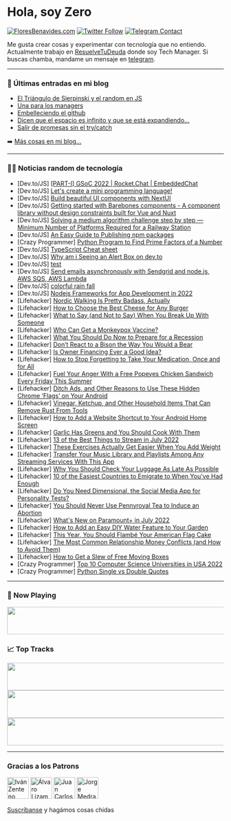 # Hola, soy Zero

[![FloresBenavides.com](https://img.shields.io/website?down_message=oops&label=MiBlog&style=for-the-badge&up_message=online&url=https%3A%2F%2Ffloresbenavides.com)](https://floresbenavides.com) [![Twitter Follow](https://img.shields.io/twitter/follow/ZeroDragon?color=%231DA1F2&label=Follow&logo=twitter&logoColor=ffffff&style=for-the-badge)](https://twitter.com/zerodragon) [![Telegram Contact](https://img.shields.io/badge/escr%C3%ADbeme-ZeroDragon-%2326A5E4?style=for-the-badge&logo=telegram)](https://t.me/zerodragon)

Me gusta crear cosas y experimentar con tecnología que no entiendo.
Actualmente trabajo en [ResuelveTuDeuda](http://github.com/resuelve) donde soy Tech Manager.
Si buscas chamba, mandame un mensaje en [telegram](https://t.me/zerodragon).

---

### 📕 Últimas entradas en mi blog
<!-- BLOG-POST-LIST:START -->
- [El Triángulo de Sierpinski y el random en JS](https://floresbenavides.com/el-triangulo-de-sierpinski-y-el-random-en-js/)
- [Una para los managers](https://floresbenavides.com/una-para-los-managers/)
- [Embelleciendo el github](https://floresbenavides.com/embelleciendo-el-github/)
- [Dicen que el espacio es infinito y que se está expandiendo…](https://floresbenavides.com/dicen-que-el-espacio-es-infinito-y-que-se-esta-expandiendo/)
- [Salir de promesas sin el try/catch](https://floresbenavides.com/salir-de-promesas-sin-el-try-catch/)
<!-- BLOG-POST-LIST:END -->

➡️ [Más cosas en mi blog...](https://floresbenavides.com)

---

### 👨‍💻 Noticias random de tecnología
<!-- TECH-POSTS:START -->
- [Dev.to/JS] [[PART-I] GSoC 2022 | Rocket.Chat | EmbeddedChat](https://dev.to/sidmohanty11/part-i-gsoc-2022-rocketchat-embeddedchat-3njh)
- [Dev.to/JS] [Let&#39;s create a mini programming language!](https://dev.to/posandu/lets-create-a-mini-programming-language-2426)
- [Dev.to/JS] [Build beautiful UI components with NextUI](https://dev.to/asayerio_techblog/build-beautiful-ui-components-with-nextui-43lm)
- [Dev.to/JS] [Getting started with Barebones components - A component library without design constraints built for Vue and Nuxt](https://dev.to/wearethreebears/getting-started-with-barebones-components-a-component-library-without-design-constraints-built-for-vue-and-nuxt-3n64)
- [Dev.to/JS] [Solving a medium algorithm challenge step by step — Minimum Number of Platforms Required for a Railway Station](https://dev.to/adavize/solving-a-medium-algorithm-challenge-step-by-step-minimum-number-of-platforms-required-for-a-railway-station-1cpe)
- [Dev.to/JS] [An Easy Guide to Publishing npm packages](https://dev.to/saurabh190802/an-easy-guide-to-publishing-npm-packages-2ili)
- [Crazy Programmer] [Python Program to Find Prime Factors of a Number](https://www.thecrazyprogrammer.com/2022/07/python-program-to-find-prime-factors-of-a-number.html)
- [Dev.to/JS] [TypeScript Cheat sheet](https://dev.to/prems5/typescript-cheat-sheet-2k33)
- [Dev.to/JS] [Why am i Seeing an Alert Box on dev.to](https://dev.to/sojinsamuel/why-am-i-seeing-an-alert-box-on-devto-556d)
- [Dev.to/JS] [test](https://dev.to/testvulnbug/test-1mip)
- [Dev.to/JS] [Send emails asynchronously with Sendgrid and node.js, AWS SQS, AWS Lambda](https://dev.to/fr0gs/send-emails-asynchronously-with-sendgrid-and-nodejs-aws-sqs-aws-lambda-459k)
- [Dev.to/JS] [colorful rain fall](https://dev.to/codeauthor/colorful-rain-fall-aag)
- [Dev.to/JS] [Nodejs Frameworks for App Development in 2022](https://dev.to/brettsmith03/nodejs-frameworks-for-app-development-in-2022-1nio)
- [Lifehacker] [Nordic Walking Is Pretty Badass, Actually](https://lifehacker.com/nordic-walking-is-pretty-badass-actually-1849130967)
- [Lifehacker] [How to Choose the Best Cheese for Any Burger](https://lifehacker.com/how-to-choose-the-best-cheese-for-any-burger-1849129610)
- [Lifehacker] [What to Say &lpar;and Not to Say&rpar; When You Break Up With Someone](https://lifehacker.com/what-to-say-and-not-to-say-when-you-break-up-with-som-1849130535)
- [Lifehacker] [Who Can Get a Monkeypox Vaccine?](https://lifehacker.com/who-can-get-a-monkeypox-vaccine-1849129874)
- [Lifehacker] [What You Should Do Now to Prepare for a Recession](https://lifehacker.com/what-you-should-do-now-to-prepare-for-a-recession-1849129353)
- [Lifehacker] [Don’t React to a Bison the Way You Would a Bear](https://lifehacker.com/don-t-react-to-a-bison-the-way-you-would-a-bear-1849129502)
- [Lifehacker] [Is Owner Financing Ever a Good Idea?](https://lifehacker.com/is-owner-financing-ever-a-good-idea-1849129075)
- [Lifehacker] [How to Stop Forgetting to Take Your Medication, Once and for All](https://lifehacker.com/how-to-stop-forgetting-to-take-your-medication-once-an-1849128110)
- [Lifehacker] [Fuel Your Anger With a Free Popeyes Chicken Sandwich Every Friday This Summer](https://lifehacker.com/fuel-your-anger-with-a-free-popeyes-chicken-sandwich-ev-1849125358)
- [Lifehacker] [Ditch Ads, and Other Reasons to Use These Hidden Chrome ‘Flags’ on Your Android](https://lifehacker.com/ditch-ads-and-other-reasons-to-use-these-hidden-chrome-1849127987)
- [Lifehacker] [Vinegar, Ketchup, and Other Household Items That Can Remove Rust From Tools](https://lifehacker.com/vinegar-ketchup-and-other-household-items-that-can-re-1849127168)
- [Lifehacker] [How to Add a Website Shortcut to Your Android Home Screen](https://lifehacker.com/how-to-add-a-website-shortcut-to-your-android-home-scre-1849125415)
- [Lifehacker] [Garlic Has Greens and You Should Cook With Them](https://lifehacker.com/garlic-has-greens-and-you-should-cook-with-them-1849125892)
- [Lifehacker] [13 of the Best Things to Stream in July 2022](https://lifehacker.com/13-of-the-best-things-to-stream-in-july-2022-1849123135)
- [Lifehacker] [These Exercises Actually Get Easier When You Add Weight](https://lifehacker.com/these-exercises-actually-get-easier-when-you-add-weight-1849125570)
- [Lifehacker] [Transfer Your Music Library and Playlists Among Any Streaming Services With This App](https://lifehacker.com/transfer-your-music-library-and-playlists-among-any-str-1849125094)
- [Lifehacker] [Why You Should Check Your Luggage As Late As Possible](https://lifehacker.com/why-you-should-check-your-luggage-as-late-as-possible-1849125685)
- [Lifehacker] [10 of the Easiest Countries to Emigrate to When You&#39;ve Had Enough](https://lifehacker.com/10-of-the-easiest-countries-to-emigrate-to-when-youve-h-1849125605)
- [Lifehacker] [Do You Need Dimensional, the Social Media App for Personality Tests?](https://lifehacker.com/do-you-need-dimensional-the-social-media-app-for-perso-1849125369)
- [Lifehacker] [You Should Never Use Pennyroyal Tea to Induce an Abortion](https://lifehacker.com/you-should-never-use-pennyroyal-tea-to-induce-an-aborti-1849124593)
- [Lifehacker] [What&#39;s New on Paramount+ in July 2022](https://lifehacker.com/whats-new-on-paramount-in-july-2022-1849125036)
- [Lifehacker] [How to Add an Easy DIY Water Feature to Your Garden](https://lifehacker.com/how-to-add-an-easy-diy-water-feature-to-your-garden-1849124830)
- [Lifehacker] [This Year, You Should Flambé Your American Flag Cake](https://lifehacker.com/you-should-flambe-your-american-flag-cake-1849124255)
- [Lifehacker] [The Most Common Relationship Money Conflicts &lpar;and How to Avoid Them&rpar;](https://lifehacker.com/the-most-common-relationship-money-conflicts-and-how-t-1849124414)
- [Lifehacker] [How to Get a Slew of Free Moving Boxes](https://lifehacker.com/how-to-get-a-slew-of-free-moving-boxes-1849124266)
- [Crazy Programmer] [Top 10 Computer Science Universities in USA 2022](https://www.thecrazyprogrammer.com/2022/06/computer-science-universities-in-usa.html)
- [Crazy Programmer] [Python Single vs Double Quotes](https://www.thecrazyprogrammer.com/2022/06/python-single-vs-double-quotes.html)<!-- TECH-POSTS:END -->

---

### 🎵 Now Playing
<a href="https://spotify-now-playing-dun.vercel.app/now-playing?open"><img src="https://spotify-now-playing-dun.vercel.app/now-playing" width="540" height="64"></a>

### 📈 Top Tracks
<a href="https://spotify-now-playing-dun.vercel.app/top-tracks?i=1&open"><img src="https://spotify-now-playing-dun.vercel.app/top-tracks?i=1" width="540" height="64"></a>
<a href="https://spotify-now-playing-dun.vercel.app/top-tracks?i=2&open"><img src="https://spotify-now-playing-dun.vercel.app/top-tracks?i=2" width="540" height="64"></a>
<a href="https://spotify-now-playing-dun.vercel.app/top-tracks?i=3&open"><img src="https://spotify-now-playing-dun.vercel.app/top-tracks?i=3" width="540" height="64"></a>

---

### Gracias a los Patrons
[<img src="https://avatars.githubusercontent.com/u/243380?v=4" alt="Iván Zenteno" width="50px">](https://github.com/k001) [<img src="https://avatars.githubusercontent.com/u/19955639?v=4" alt="Álvaro Lizama" width="50px">](https://github.com/alvarolizama) [<img src="https://avatars.githubusercontent.com/u/2718753?v=4" alt="Juan Carlos Ruiz" width="50px">](https://github.com/JuanCrg90) [<img src="https://avatars.githubusercontent.com/u/37025?v=4" alt="Jorge Medrano" width="50px">](https://github.com/h1pp1e) 

[Suscríbanse](https://www.patreon.com/zerodragon) y hagámos cosas chidas
